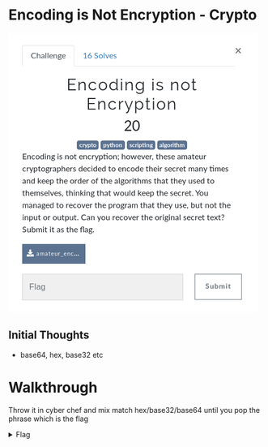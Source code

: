 # Encoding is Not Encryption - Crypto

![Title](images/title.png)

## Initial Thoughts

* base64, hex, base32 etc

# Walkthrough

Throw it in cyber chef and mix match hex/base32/base64 until you pop the phrase which is the flag

<details>
	<summary>Flag</summary>

Let us encode just one more time, and then we will stop.
</details>